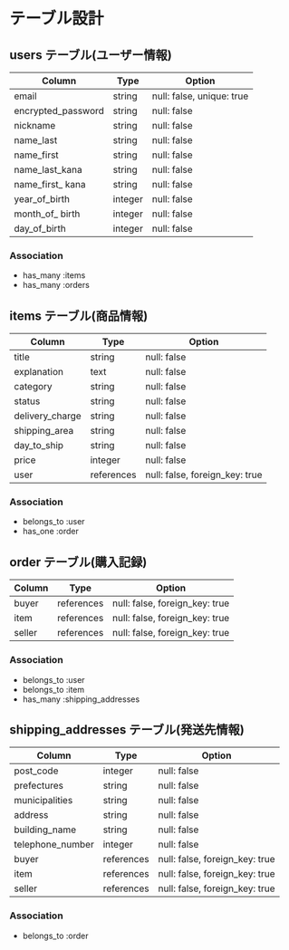 # テーブル設計


## users テーブル(ユーザー情報)

| Column               | Type     | Option                    |
| -------------------- | -------- | ------------------------- |
| email                | string   | null: false, unique: true |
| encrypted_password   | string   | null: false               |
| nickname             | string   | null: false               |
| name_last            | string   | null: false               |
| name_first           | string   | null: false               |
| name_last_kana       | string   | null: false               |
| name_first_ kana     | string   | null: false               |
| year_of_birth        | integer  | null: false               |
| month_of_ birth      | integer  | null: false               |
| day_of_birth         | integer  | null: false               |

### Association

- has_many :items
- has_many :orders


## items テーブル(商品情報)

| Column           | Type       | Option                          |
| ---------------- | ---------- | ------------------------------- |
| title            | string     | null: false                     |
| explanation      | text       | null: false                     |
| category         | string     | null: false                     |
| status           | string     | null: false                     |
| delivery_charge  | string     | null: false                     |
| shipping_area    | string     | null: false                     |
| day_to_ship      | string     | null: false                     |
| price            | integer    | null: false                     |
| user             | references | null: false, foreign_key: true  |

### Association

- belongs_to :user
- has_one :order


## order テーブル(購入記録)

| Column    | Type        | Option                           |
| --------- | ----------- | -------------------------------- |
| buyer     | references  | null: false, foreign_key: true   |
| item      | references  | null: false, foreign_key: true   |
| seller    | references  | null: false, foreign_key: true   |

### Association

- belongs_to :user
- belongs_to :item
- has_many :shipping_addresses


## shipping_addresses テーブル(発送先情報)

| Column            | Type        | Option                         |
| ----------------- | ----------- | ------------------------------ |
| post_code         | integer     | null: false                    |
| prefectures       | string      | null: false                    |
| municipalities    | string      | null: false                    |
| address           | string      | null: false                    |
| building_name     | string      | null: false                    |
| telephone_number  | integer     | null: false                    |
| buyer             | references  | null: false, foreign_key: true |
| item              | references  | null: false, foreign_key: true |
| seller            | references  | null: false, foreign_key: true |

### Association

- belongs_to :order
